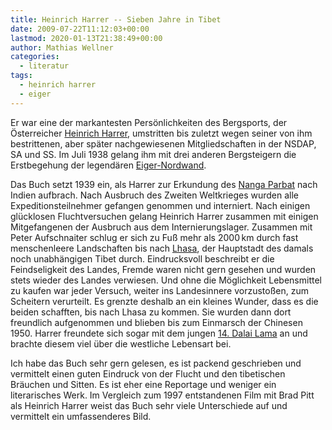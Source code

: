 ```yaml
---
title: Heinrich Harrer -- Sieben Jahre in Tibet
date: 2009-07-22T11:12:03+00:00
lastmod: 2020-01-13T21:38:49+00:00
author: Mathias Wellner
categories:
  - literatur
tags:
  - heinrich harrer
  - eiger
---
```

Er war eine der markantesten Persönlichkeiten des Bergsports, der Österreicher [Heinrich Harrer](http://de.wikipedia.org/wiki/Heinrich_Harrer), umstritten bis zuletzt wegen seiner von ihm bestrittenen, aber später nachgewiesenen Mitgliedschaften in der NSDAP, SA und SS. Im Juli 1938 gelang ihm mit drei anderen Bergsteigern die Erstbegehung der legendären [Eiger-Nordwand](http://de.wikipedia.org/wiki/Eiger-Nordwand).

Das Buch setzt 1939 ein, als Harrer zur Erkundung des [Nanga Parbat](http://de.wikipedia.org/wiki/Nanga_Parbat) nach Indien aufbrach. Nach Ausbruch des Zweiten Weltkrieges wurden alle Expeditionsteilnehmer gefangen genommen und interniert. Nach einigen glücklosen Fluchtversuchen gelang Heinrich Harrer zusammen mit einigen Mitgefangenen der Ausbruch aus dem Internierungslager. Zusammen mit Peter Aufschnaiter schlug er sich zu Fuß mehr als 2000&thinsp;km durch fast menschenleere Landschaften bis nach [Lhasa](http://de.wikipedia.org/wiki/Lhasa), der Hauptstadt des damals noch unabhängigen Tibet durch. Eindrucksvoll beschreibt er die Feindseligkeit des Landes, Fremde waren nicht gern gesehen und wurden stets wieder des Landes verwiesen. Und ohne die Möglichkeit Lebensmittel zu kaufen war jeder Versuch, weiter ins Landesinnere vorzustoßen, zum Scheitern verurteilt. Es grenzte deshalb an ein kleines Wunder, dass es die beiden schafften, bis nach Lhasa zu kommen. Sie wurden dann dort freundlich aufgenommen und blieben bis zum Einmarsch der Chinesen 1950. Harrer freundete sich sogar mit dem jungen [14. Dalai Lama](http://de.wikipedia.org/wiki/Tenzin_Gyatso) an und brachte diesem viel über die westliche Lebensart bei.

Ich habe das Buch sehr gern gelesen, es ist packend geschrieben und vermittelt einen guten Eindruck von der Flucht und den tibetischen Bräuchen und Sitten. Es ist eher eine Reportage und weniger ein literarisches Werk. Im Vergleich zum 1997 entstandenen Film mit Brad Pitt als Heinrich Harrer weist das Buch sehr viele Unterschiede auf und vermittelt ein umfassenderes Bild.
